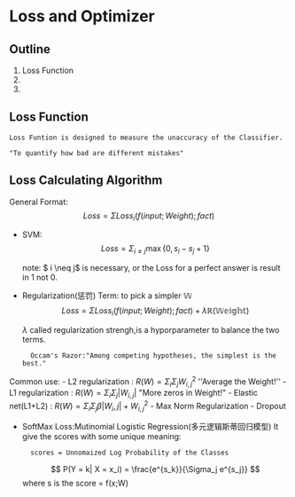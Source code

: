 # Loss and Optimizer

## Outline

1. Loss Function
2. 
3. 


## Loss Function

    Loss Funtion is designed to measure the unaccuracy of the Classifier.

    "To quantify how bad are different mistakes"

## Loss Calculating Algorithm

General Format:$$Loss = \Sigma Loss_{i}(f(input;Weight);fact)$$

- SVM: 
$$Loss = \Sigma_{i \neq j} \max\{0, s_i - s_j + 1\}$$       

  note: $ i \neq j$ is necessary, or the Loss for a perfect answer is result in 1 not 0.

- Regularization(惩罚) Term: to pick a simpler $\mathbb{W}$
    $$Loss = \Sigma Loss_{i}(f(input;Weight);fact)+ \lambda \mathbb{R(Weight)}$$

    $\lambda$ called regularization strengh,is a hyporparameter to balance the two terms.

        Occam's Razor:"Among competing hypotheses, the simplest is the best."

Common use:
    - L2 regularization : $R(W) = \Sigma_i \Sigma_j W^{2}_{i,j}$
        ''Average the Weight!''
    - L1 regularization : $R(W) = \Sigma_i \Sigma_j |W_{i,j}|$ 
        "More zeros in Weight!"
    - Elastic net(L1+L2) : $R(W) = \Sigma_i \Sigma_j \beta|W_i,j|+W^{2}_{i,j}$ 
    - Max Norm Regularization
    - Dropout 

- SoftMax Loss:Mutinomial Logistic Regression(多元逻辑斯蒂回归模型)
    It give the scores with some unique meaning:
    
        scores = Unnomaized Log Probability of the Classes

   $$ P(Y = k| X = x_i) = \frac{e^{s_k}}{\Sigma_j e^{s_j}} $$ where s is the score = f(x;W)
